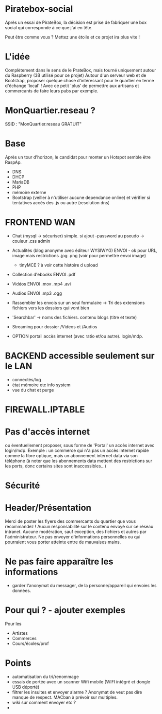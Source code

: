 # Piratebox-social

Après un essai de PirateBox, la décision est prise de fabriquer une box social qui corresponde à ce que j'ai en tête.

Peut être comme vous ?
Mettez une étoile et ce projet ira plus vite !


# L'idée
Complètement dans le sens de le PrateBox, mais tourné uniquement autour du Raspberry (3B utilisé pour ce projet)
Autour d'un serveur web et de Bootstrap, proposer quelque chose d'intéressant pour le quartier en terme d'échange 'local' !
Avec ce petit 'plus' de permettre aux artisans et commercants de faire leurs pubs par exemple.

# MonQuartier.reseau ?
SSID : "MonQuartier.reseau GRATUIT"

# Base
Après un tour d'horizon, le candidat pour monter un Hotspot semble être RaspAp.

- DNS
- DHCP
- MariaDB
- PHP
- mémoire externe
- Bootstrap (veiller à n'utiliser aucune dependance online) et vérifier si tentatives accès des .js ou autre (resolution dns)

# FRONTEND WAN

- Chat (mysql -> sécuriser) simple. si ajout -password au pseudo -> couleur .css admin
- Actualités (blog anonyme avec éditeur WYSIWYG) ENVOI - ok pour URL, image mais restrictions .jpg .png (voir pour permettre envoi image)
  - tinyMCE ? à voir cette histoire d upload
- Collection d'ebooks ENVOI .pdf
- Vidéos ENVOI .mov .mp4 .avi
- Audios ENVOI .mp3 .ogg
- Rassembler les envois sur un seul formulaire -> Tri des extensions fichiers vers les dossiers qui vont bien
- 'Searchbar' -> noms des fichiers. contenu blogs (titre et texte)
- Streaming pour dossier /Videos et /Audios

- OPTION portail accès internet (avec ratio et/ou autre). login/mdp.

# BACKEND accessible seulement sur le LAN
- connectés/log
- état mémoire etc info system
- vue du chat et purge

# FIREWALL.IPTABLE

# Pas d'accès internet
ou éventuellement proposer, sous forme de 'Portal' un accès internet avec login/mdp.
Exemple : un commerce qui n'a pas un accès internet rapide comme la fibre optique, mais un abonnement internet data via son téléphone (à noter que les abonnements data mettent des restrictions sur les ports, donc certains sites sont inaccessibles...)

# Sécurité

# Header/Présentation

Merci de poster les flyers des commercants du quartier que vous recommandez !
Aucun responsabilité sur le contenu envoyé sur ce réseau intranet.
Aucune modération, sauf exception, des fichiers et autres par l'administrateur.
Ne pas envoyer d'informations personnelles ou qui pourraient vous porter atteinte entre de mauvaises mains.

# Ne pas faire apparaître les informations
- garder l'anonymat du messager, de la personne/appareil qui envoies les données.

# Pour qui ? - ajouter exemples

Pour les
- Artistes
- Commerces
- Cours/écoles/prof

# Points
- automatisation du tri/renommage
- essais de portée avec un scanner Wifi mobile (WIFI intégré et dongle USB déporté)
- filtrer les insultes et envoyer alarme ? Anonymat de veut pas dire manque de respect. MACban à prévoir sur multiples.
- wiki sur comment envoyer etc ?
- 
